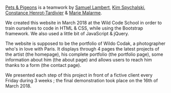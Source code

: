 <a href="https://mariemalarme.github.io/petsandpigeons/index.html">Pets & Pigeons</a> is a teamwork by <a href="https://github.com/samye221">Samuel Lambert</a>, <a href="https://github.com/kimspy">Kim Spychalski</a>, <a href="https://github.com/ConstanceHT">Constance Henrot-Tardivier</a> & <a href="https://github.com/MarieMalarme">Marie Malarme</a>.

We created this website in March 2018 at the Wild Code School in order to train ourselves to code in HTML & CSS, while using the Bootstrap framework. We also used a little bit of JavaScript & jQuery.

The website is supposed to be the portfolio of Wildo Codak, a photographer who's in love with Paris. It displays through 4 pages the latest projects of the artist (the homepage), his complete portfolio (the portfolio page), some information about him (the about page) and allows users to reach him thanks to a form (the contact page).

We presented each step of this project in front of a fictive client every Friday during 3 weeks ; the final demonstration took place on the 16th of March 2018.